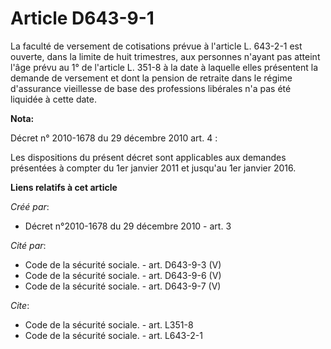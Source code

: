 # Article D643-9-1

La faculté de versement de cotisations prévue à l'article L. 643-2-1 est ouverte, dans la limite de huit trimestres, aux
personnes n'ayant pas atteint l'âge prévu au 1° de l'article L. 351-8 à la date à laquelle elles présentent la demande de
versement et dont la pension de retraite dans le régime d'assurance vieillesse de base des professions libérales n'a pas été
liquidée à cette date.

**Nota:**

Décret n° 2010-1678 du 29 décembre 2010 art. 4 : 

Les dispositions du présent décret sont applicables aux demandes présentées à compter du 1er janvier 2011 et jusqu'au 1er
janvier 2016.

**Liens relatifs à cet article**

_Créé par_:

  - Décret n°2010-1678 du 29 décembre 2010 - art. 3

_Cité par_:

  - Code de la sécurité sociale. - art. D643-9-3 (V)
  - Code de la sécurité sociale. - art. D643-9-6 (V)
  - Code de la sécurité sociale. - art. D643-9-7 (V)

_Cite_:

  - Code de la sécurité sociale. - art. L351-8
  - Code de la sécurité sociale. - art. L643-2-1

